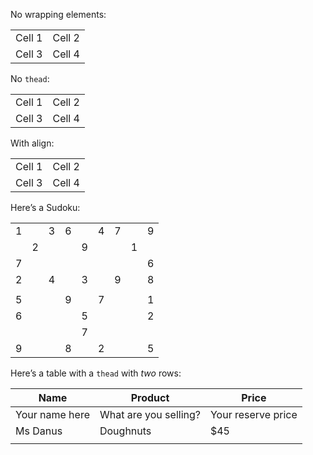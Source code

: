 No wrapping elements:

|        |        |
| ------ | ------ |
| Cell 1 | Cell 2 |
| Cell 3 | Cell 4 |

No `thead`:

|        |        |
| ------ | ------ |
| Cell 1 | Cell 2 |
| Cell 3 | Cell 4 |

With align:

|        |        |
| :----- | -----: |
| Cell 1 | Cell 2 |
| Cell 3 | Cell 4 |

Here’s a Sudoku:

|   |   |   |   |   |   |   |   |   |
| - | - | - | - | - | - | - | - | - |
| 1 |   | 3 | 6 |   | 4 | 7 |   | 9 |
|   | 2 |   |   | 9 |   |   | 1 |   |
| 7 |   |   |   |   |   |   |   | 6 |
| 2 |   | 4 |   | 3 |   | 9 |   | 8 |
|   |   |   |   |   |   |   |   |   |
| 5 |   |   | 9 |   | 7 |   |   | 1 |
| 6 |   |   |   | 5 |   |   |   | 2 |
|   |   |   |   | 7 |   |   |   |   |
| 9 |   |   | 8 |   | 2 |   |   | 5 |

Here’s a table with a `thead` with *two* rows:

| Name           | Product               | Price              |
| -------------- | --------------------- | ------------------ |
| Your name here | What are you selling? | Your reserve price |
| Ms Danus       | Doughnuts             | $45                |
|                |                       |                    |
